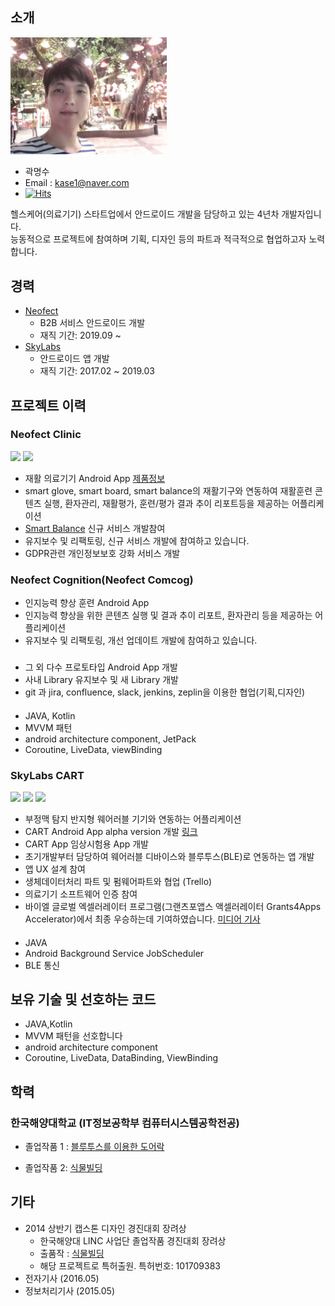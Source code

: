 ## 소개
<img src="https://github.com/mskwak32/Resume/blob/main/20200104_214450_171.jpg?raw=true" width="250"/>

* 곽명수
* Email : kase1@naver.com
* [![Hits](https://hits.seeyoufarm.com/api/count/incr/badge.svg?url=https%3A%2F%2Fgithub.com%2Fmskwak32%2FResume&count_bg=%2379C83D&title_bg=%23555555&icon=&icon_color=%23E7E7E7&title=hits&edge_flat=false)](https://hits.seeyoufarm.com)

헬스케어(의료기기) 스타트업에서 안드로이드 개발을 담당하고 있는 4년차 개발자입니다.   
능동적으로 프로젝트에 참여하며 기획, 디자인 등의 파트과 적극적으로 협업하고자 노력합니다.   

## 경력

* [Neofect](https://www.neofect.com/kr/) 
  * B2B 서비스 안드로이드 개발
  * 재직 기간: 2019.09 ~
* [SkyLabs](https://www.i-skylabs.com/?lang=ko)
  * 안드로이드 앱 개발
  * 재직 기간: 2017.02 ~ 2019.03

## 프로젝트 이력
### Neofect Clinic
<img src ="https://user-images.githubusercontent.com/39761087/114212759-25525500-999d-11eb-84e9-a006f495ab8d.jpg" width="250"/>  <img src ="https://user-images.githubusercontent.com/39761087/114213027-75c9b280-999d-11eb-9880-fbfa1d0ad6c6.jpg" width="250"/>
- 재활 의료기기 Android App [제품정보](https://www.neofect.com/kr/for-clinic)
- smart glove, smart board, smart balance의 재활기구와 연동하여 재활훈련 콘텐츠 실행, 환자관리, 재활평가, 훈련/평가 결과 추이 리포트등을 제공하는 어플리케이션
- [Smart Balance](https://www.neofect.com/kr/smart-balance) 신규 서비스 개발참여
- 유지보수 및 리팩토링, 신규 서비스 개발에 참여하고 있습니다.
- GDPR관련 개인정보보호 강화 서비스 개발

### Neofect Cognition(Neofect Comcog)
- 인지능력 향상 훈련 Android App
- 인지능력 향상을 위한 콘텐츠 실행 및 결과 추이 리포트, 환자관리 등을 제공하는 어플리케이션
- 유지보수 및 리팩토링, 개선 업데이트 개발에 참여하고 있습니다.

### 
- 그 외 다수 프로토타입 Android App 개발
- 사내 Library 유지보수 및 새 Library 개발
- git 과 jira, confluence, slack, jenkins, zeplin을 이용한 협업(기획,디자인)

####
- JAVA, Kotlin
- MVVM 패턴
- android architecture component, JetPack
- Coroutine, LiveData, viewBinding

### SkyLabs CART
<img src = "https://user-images.githubusercontent.com/39761087/114213639-33ed3c00-999e-11eb-9f20-ee2b1bb58ac3.png" width="150" />  <img src = "https://user-images.githubusercontent.com/39761087/114213806-70209c80-999e-11eb-849e-9d0b339145f3.jpg" width="150" /> <img src = "https://user-images.githubusercontent.com/39761087/114213889-90e8f200-999e-11eb-90c0-b05c8c9a463f.png" width="150" />

- 부정맥 탐지 반지형 웨어러블 기기와 연동하는 어플리케이션
- CART Android App alpha version 개발 [링크](https://www.i-skylabs.com/product-mfds?lang=ko)
- CART App 임상시험용 App 개발
- 초기개발부터 담당하여 웨어러블 디바이스와 블루투스(BLE)로 연동하는 앱 개발
- 앱 UX 설계 참여
- 생체데이터처리 파트 및 펌웨어파트와 협업 (Trello)
- 의료기기 소프트웨어 인증 참여
- 바이엘 글로벌 엑셀러레이터 프로그램(그랜츠포앱스 액셀러레이터 Grants4Apps Accelerator)에서  최종 우승하는데 기여하였습니다. [미디어 기사](https://platum.kr/archives/87484)

####
- JAVA
- Android Background Service JobScheduler
- BLE 통신

## 보유 기술 및 선호하는 코드
- JAVA,Kotlin
- MVVM 패턴을 선호합니다
- android architecture component
- Coroutine, LiveData, DataBinding, ViewBinding

## 학력
### 한국해양대학교 (IT정보공학부 컴퓨터시스템공학전공)
- 졸업작품 1 : 
[블루투스를 이용한 도어락](https://blog.naver.com/kase1/220890732621)

- 졸업작품 2:
[식물빌딩](https://blog.naver.com/kase1/220890711102)

## 기타
- 2014 상반기 캡스톤 디자인 경진대회 장려상
  - 한국해양대 LINC 사업단 졸업작품 경진대회 장려상
  - 출품작 : [식물빌딩](https://blog.naver.com/kase1/220890711102)
  - 해당 프로젝트로 특허출원. 특허번호: 101709383
- 전자기사 (2016.05)
- 정보처리기사 (2015.05)

